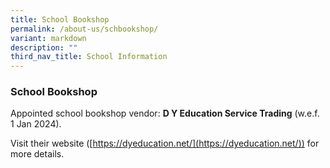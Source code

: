 ```yaml
---
title: School Bookshop
permalink: /about-us/schbookshop/
variant: markdown
description: ""
third_nav_title: School Information
---
```

### School Bookshop

Appointed school bookshop vendor: **D Y Education Service Trading** (w.e.f. 1 Jan 2024).

Visit their website ([https://dyeducation.net/](https://dyeducation.net/)) for more details.

